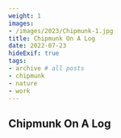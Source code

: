 ```yaml
---
weight: 1
images:
- /images/2023/Chipmunk-1.jpg
title: Chipmunk On A Log
date: 2022-07-23
hideExif: true
tags:
- archive # all posts
- chipmunk
- nature
- work
---
```


## Chipmunk On A Log
